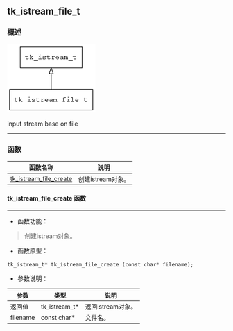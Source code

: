 ## tk\_istream\_file\_t
### 概述
![image](images/tk_istream_file_t_0.png)

input stream base on file

----------------------------------
### 函数
<p id="tk_istream_file_t_methods">

| 函数名称 | 说明 | 
| -------- | ------------ | 
| <a href="#tk_istream_file_t_tk_istream_file_create">tk\_istream\_file\_create</a> | 创建istream对象。 |
#### tk\_istream\_file\_create 函数
-----------------------

* 函数功能：

> <p id="tk_istream_file_t_tk_istream_file_create">创建istream对象。


* 函数原型：

```
tk_istream_t* tk_istream_file_create (const char* filename);
```

* 参数说明：

| 参数 | 类型 | 说明 |
| -------- | ----- | --------- |
| 返回值 | tk\_istream\_t* | 返回istream对象。 |
| filename | const char* | 文件名。 |
